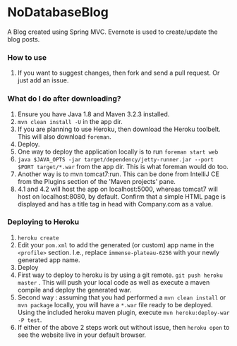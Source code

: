 NoDatabaseBlog
==============

A Blog created using Spring MVC. Evernote is used to create/update the blog posts.

### How to use
1. If you want to suggest changes, then fork and send a pull request. Or just add an issue.

### What do I do after downloading?
1. Ensure you have Java 1.8 and Maven 3.2.3 installed.
2. `mvn clean install -U` in the app dir.
3. If you are planning to use Heroku, then download the Heroku toolbelt. This will also download `foreman`.
4. Deploy.
  1. One way to deploy the application locally is to run `foreman start web`
  2. `java $JAVA_OPTS -jar target/dependency/jetty-runner.jar --port $PORT target/*.war` from the app dir. This is what foreman would do too.
  3. Another way is to mvn tomcat7:run. This can be done from IntelliJ CE from the Plugins section of the 'Maven projects' pane.
5. 4.1 and 4.2 will host the app on localhost:5000, whereas tomcat7 will host on localhost:8080, by default. Confirm that a simple HTML page is displayed and has a title tag in head with Company.com as a value.

### Deploying to Heroku
1. `heroku create`
2. Edit your `pom.xml` to add the generated (or custom) app name in the `<profile>` section. I.e., replace `immense-plateau-6256` with your newly generated app name.
3. Deploy
  1. First way to deploy to heroku is by using a git remote. `git push heroku master` . This will push your local code as well as execute a maven compile and deploy the generated war.
  2. Second way : assuming that you had performed a `mvn clean install` or `mvn package` locally, you will have a `*.war` file ready to be deployed. Using the included heroku maven plugin, execute `mvn heroku:deploy-war -P test`. 
4. If either of the above 2 steps work out without issue, then `heroku open` to see the website live in your default browser.
